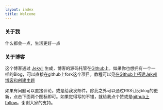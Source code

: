 ```yaml
---
layout: index
title: Welcome
---
```

### 关于我

什么都会一点，生活更好一点

### 关于博客

这个博客通过 [Jekyll](http://jekyllrb.com/) 生成，博客的源码托管在[Github](https://github.com/zYeoman/zYeoman.github.io)上，如果你也想拥有一个一样的Blog，可以直接在github上fork这个项目，教程可以见[在Github上搭建Jekyll博客和创建主题](http://liuyanwei.jumppo.com/2014/02/12/how-to-deploy-a-blog-on-github-by-jekyll.html)


如果有问题可以直接评论，或是给我发邮件。除此之外可以通过RSS订阅blog的更新，点击下面两个图标即可。如果觉得写的不错，就给我点个赞或是[github上follow](https://github.com/zYeoman/)。谢谢大家的支持。
